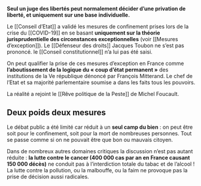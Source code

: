 **Seul un juge des libertés peut normalement décider d’une privation de liberté, et uniquement sur une base individuelle.**

Le [[Conseil d’Etat]] a validé les mesures  de confinement prises lors de la crise du [[COVID-19]] en se basant **uniquement sur la théorie jurisprudentielle des circonstances exceptionnelles** (voir [[Mesures d’exception]]). Le [[Défenseur des droits]] Jacques Toubon ne s’est pas prononcé. le [[Conseil constitutionnel]] n’a lui pas été saisi.

On peut qualifier la prise de ces mesures d’exception en France comme **l’aboutissement de la logique du « coup d’état permanent »** des institutions de la Ve république dénoncé par François Mitterand. Le chef de l’Etat et sa majorité parlementaire soumise a dans les faits tous les pouvoirs.

La réalité a rejoint le [[Rêve politique de la Peste]] de Michel Foucault.

## Deux poids deux mesures

Le débat public a été limité car réduit à un **seul camp du bien** : on peut être soit pour le confinement, soit pour la mort de nombreuses personnes. Tout se passe comme si on ne pouvait être que bon ou mauvais citoyen.

Dans de nombreux autres domaines critiques la discussion n’est pas autant réduite : **la lutte contre le cancer (400 000 cas par an en France causant 150 000 décès)** ne conduit pas à l’interdiction totale du tabac et de l’alcool ! La lutte contre la pollution, ou la malbouffe, ou la faim ne provoque pas la prise de décision aussi radicales.